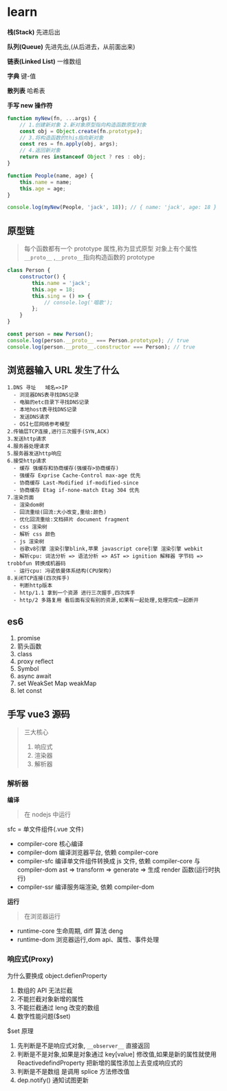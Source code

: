 # learn

**栈(Stack)**
先进后出

**队列(Queue)**
先进先出,(从后进去，从前面出来)

**链表(Linked List)**
一维数组

**字典**
键-值

**散列表**
哈希表

**手写 new 操作符**

```js
function myNew(fn, ...args) {
	// 1.创建新对象 2.新对象原型指向构造函数原型对象
	const obj = Object.create(fn.prototype);
	// 3.将构造函数的this指向新对象
	const res = fn.apply(obj, args);
	// 4.返回新对象
	return res instanceof Object ? res : obj;
}

function People(name, age) {
	this.name = name;
	this.age = age;
}

console.log(myNew(People, 'jack', 18)); // { name: 'jack', age: 18 }
```

## 原型链

> 每个函数都有一个 prototype 属性,称为显式原型
> 对象上有个属性`__proto__` ,`__proto__`指向构造函数的 prototype

```js
class Person {
	constructor() {
		this.name = 'jack';
		this.age = 18;
		this.sing = () => {
			// console.log('唱歌');
		};
	}
}

const person = new Person();
console.log(person.__proto__ === Person.prototype); // true
console.log(person.__proto__.constructor === Person); // true
```

## 浏览器输入 URL 发生了什么

```text
1.DNS 寻址   域名=>IP
  - 浏览器DNS表寻找DNS记录
  - 电脑的etc目录下寻找DNS记录
  - 本地host表寻找DNS记录
  - 发送DNS请求
  - OSI七层网络参考模型
2.传输层TCP连接,进行三次握手(SYN,ACK)
3.发送http请求
4.服务器处理请求
5.服务器发送http响应
6.接受http请求
  - 缓存 强缓存和协商缓存(强缓存>协商缓存)
  - 强缓存 Exprise Cache-Control max-age 优先
  - 协商缓存 Last-Modified if-modified-since
  - 协商缓存 Etag if-none-match Etag 304 优先
7.渲染页面
  - 渲染dom树
  - 回流重绘(回流:大小改变,重绘:颜色)
  - 优化回流重绘:文档碎片 document fragment
  - css 渲染树
  - 解析 css 颜色
  - js 渲染树
  - 谷歌v8引擎 渲染引擎blink,苹果 javascript core引擎 渲染引擎 webkit
  - 解析cpu: 词法分析 => 语法分析 => AST => ignition 解释器 字节码 => trobbfun 转换成机器码
  - 运行cpu: 冯诺依曼体系结构(CPU架构)
8.关闭TCP连接(四次挥手)
  - 判断http版本
  - http/1.1 拿到一个资源 进行三次握手,四次挥手
  - http/2 多路复用 看后面有没有别的资源,如果有一起处理,处理完成一起断开
```

## es6

1. promise
2. 箭头函数
3. class
4. proxy reflect
5. Symbol
6. async await
7. set WeakSet Map weakMap
8. let const

## 手写 vue3 源码

> 三大核心
>
> 1. 响应式
> 2. 渲染器
> 3. 解析器

### 解析器

**编译**

> 在 nodejs 中运行

sfc = 单文件组件(.vue 文件)

-   compiler-core 核心编译
-   compiler-dom 编译浏览器平台, 依赖 compiler-core
-   compiler-sfc 编译单文件组件转换成 js 文件, 依赖 compiler-core 与 compiler-dom
    ast => transform => generate => 生成 render 函数(运行时执行)
-   compiler-ssr 编译服务端渲染, 依赖 compiler-dom

**运行**

> 在浏览器运行

-   runtime-core 生命周期, diff 算法 deng
-   runtime-dom 浏览器运行,dom api、属性、事件处理

### 响应式(Proxy)

为什么要换成 object.defienProperty

1. 数组的 API 无法拦截
2. 不能拦截对象新增的属性
3. 不能拦截通过 leng 改变的数组
4. 数字性能问题($set)

$set 原理

1. 先判断是不是响应式对象, `__observer__` 直接返回
2. 判断是不是对象,如果是对象通过 key[value] 修改值,如果是新的属性就使用 ReactivedefindProperty 把新增的属性添加上去变成响应式的
3. 判断是不是数组 是调用 splice 方法修改值
4. dep.notify() 通知试图更新
